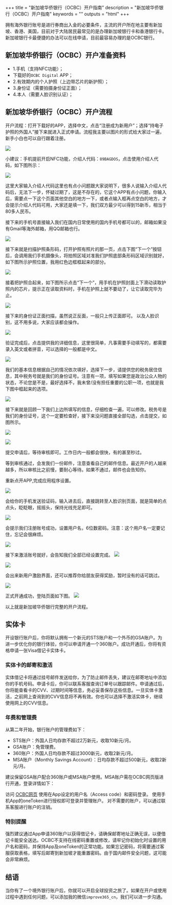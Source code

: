 +++
title = "新加坡华侨银行（OCBC）开户指南"
description = "新加坡华侨银行（OCBC）开户指南"
keywords = ""
outputs = "html"
+++

拥有海外银行账号是进行券商出入金的必要条件，主流的开户所在地主要有新加坡、香港、美国，目前对于大陆居民最常见的是办理新加坡银行卡和香港银行卡。新加坡银行卡最便捷的办法可以在线申请，目前最容易办理的是OCBC银行。

## 新加坡华侨银行（OCBC）开户准备资料

- 1.手机（支持NFC功能）；
- 下载好的`OCBC Digital` APP；
- 2.有效期内的个人护照（上边带芯片的新护照）；
- 3.身份证（需要拍摄身份证正面）；
- 4.本人（需要人脸识别认证）；

## 新加坡华侨银行（OCBC）开户流程

开户流程：打开下载好的APP，选择中文，点击“注册成为新用户”；选择“持电子护照的外国人”接下来就进入正式申请。流程我主要以图片的形式给大家过一遍，新手小白也可以自行跟着注册。

![](https://img.bmpi.dev/ec098ca8-0425-100e-3e7a-9f68b02db33e.png)

小建议：手机提前开启NFC功能，介绍人代码：`89BAGDOS`，点击使用介绍人代码，如下图所示：

![](https://img.bmpi.dev/c5eaef7b-388b-8e99-4351-80fd0988aae1.png)

这里大家输入介绍人代码这里也有点小问题跟大家说明下，很多人说输入介绍人代码后，无法下一步，怀疑过期了，这是不存在的，它这个APP有点小问题，你输入后，需要点一下这个页面其他空白的地方一下，或者点输入框再点空白的地方，才会提示介绍人代码可用，大家还是填一下，我们双方最少可以得到15新币，相当于80多人民币。

接下来的手机号直接输入我们在国内日常使用的国内手机号都可以的，邮箱如果没有Gmail等海外邮箱，用QQ邮箱也行。

![](https://img.bmpi.dev/d99be393-8cd3-4b75-e0b6-9a05cc6ad3a6.png)

接下来就是扫描护照条形码，打开护照有照片的那一页，点击下图“下一个”按钮后，会调用我们手机摄像头，将拍照区域对准我们护照底部条形码区域识别就好，如下图所示护照位置，我用红色边框框起来的部分。

![](https://img.bmpi.dev/599a1cbe-6fd1-69b5-9a03-beec9c661015.png)

接着把护照合起来，如下图所示点击“下一个”，用手机在护照封面上下滑动读取护照内的芯片，提示正在读取资料时，手机在护照上就不要动了，让它读取完毕为止。

![](https://img.bmpi.dev/1da9c2d0-d1b1-4df8-283c-1167d0ee1744.png)

接下来的身份证正面扫描，虽然说正反面，一般只上传正面即可。
以及人脸识别，这不用多说，大家应该都会操作。

![](https://img.bmpi.dev/1de40462-ba24-bbb1-ab62-4b5d86c45616.png)

验证完成后，点击提供我的详细信息，这里很简单，凡事需要手动填写的，都需要录入英文或者拼音，可以选择的一般都是中文。

![](https://img.bmpi.dev/ecd35957-76d1-c86e-5e65-bcc7feb3993c.png)

我们的基本信息根据自己的情况依次填好，选择下一步，请提供您的税务居住信息，其中税务号就是我们的身份证号。注意有一项，填写如果您是政治公众人物的状态，不论您是不是，最好选择不，我未曾/没有担任重要的公职一项，也就是我下图中框起来的选项。

![](https://img.bmpi.dev/487487b6-4a01-fcb7-d450-b9ac04c525ee.png)

接下来就是回顾一下我们上边所填写的信息，仔细检查一遍，可以修改。税务号是我们的身份证号，这个一定要检查好，接下来没问题直接全部勾选，点击提交，如图所示。

![](https://img.bmpi.dev/808cd47d-6d43-8cab-4a64-58b20b0ecf20.png)

![](https://img.bmpi.dev/772907d3-9270-b728-110e-93b207f4b53a.png)

提交申请后，等待审核即可。工作日内一般都会很快，有的甚至秒过。

等到审核通过，会发我们一份邮件，注意查看自己的邮件信息。最近开户的人越来越多，所以审核比之前慢，要耐心等待。如果不通过，邮件也会告知你。

重新点开APP,完成应用程序设置。

![](https://img.bmpi.dev/cf5f7ccd-124d-610c-d379-b9856119d432.png)

会给你的手机发送验证码，输入进去后，直接跳转至人脸识别页面，就是简单的点点头，眨眨眼，摇摇头，保持光线充足即可。

![](https://img.bmpi.dev/5292e24f-e1fe-58f1-61e0-385259b478c6.png)

会提示我们注册账号成功，设置用户名，6位数密码。注意：这个用户名一定要记住，忘记会很麻烦。

![](https://img.bmpi.dev/ce07610d-37a2-565e-482b-3479ca898f38.png)

接下来激活账号就好，会告知我们全部已经设置完成。
![](https://img.bmpi.dev/91fd2bbc-d2a4-2b6b-c7d0-fd133e171843.png)

![](https://img.bmpi.dev/8123f9b7-9e90-094c-e611-18f4f831c7a9.png)

会出来新用户激励界面，还可以推荐你给朋友获得奖励，暂时没有的话可跳过。

![](https://img.bmpi.dev/30f1a586-eb78-c652-12a5-ef2eb12e2b71.png)

正式开通成功，登陆页面如下图。
![](https://img.bmpi.dev/12f26a64-e931-dee9-1839-5696fe10b1a9.png)

以上就是新加坡华侨银行完整的开户流程。

## 实体卡

开设银行账户后，你将默认拥有一个新元的STS账户和一个外币的GSA账户。为进一步优化你的银行体验，你可以申请开通一个360账户。成功开通后，你将有资格申请一张Visa借记卡实体卡。

### 实体卡的邮寄和激活

实体借记卡将通过挂号邮件发送给你，为了防止邮件丢失，建议在邮寄地址中添加你的手机号码。申请卡后，你可以联系客服查询订单号以跟踪邮件。申请通过后，你将能查看卡的CVV、过期时间等信息，务必妥善保存这些信息。一旦实体卡激活，之前网上查询到的CVV信息将不再有效。你也可以选择不激活实体卡，继续使用网上的CVV信息。

### 年费和管理费

从第二年开始，银行账户的管理费如下：

- STS账户：外国人日均存款不超过2万新元，收取10新元/月。
- GSA账户：免管理费。
- 360账户：外国人日均存款不超过3000新元，收取2新元/月。
- MSA账户（Monthly Savings Account）：日均存款不超过500新元，收取2新元/月。

建议保留GSA账户配合360账户或MSA账户使用。MSA账户需在OCBC网页版进行开通，登录详情如下：

访问 [OCBC网页](./https://internet.ocbc.com/internet-banking/)
使用在App设定的用户名（Access code）和密码登录。
使用手机App的oneToken进行授权即可登录并管理账户。
对不需要的账户，可以通过联系客服进行账户的注销。

### 特别提醒

强烈建议通过App申请360账户以获得借记卡，请确保邮寄地址正确无误，以便借记卡能安全送达。OCBC不支持在线密码重置或修改，请牢记你初始化时设置的用户名和密码，并保持App及oneToken的正常功能。如果忘记密码，将需要通过客服获取表格，填写后邮寄到新加坡才能重置密码。由于国内邮件安全问题，这可能会非常麻烦。

## 结语

当你有了一个境外银行账户后，你就可以开启全球投资之旅了。如果在开户或使用过程中遇到任何问题，可以添加我的微信`improve365_cn`，我们可以进一步沟通。
